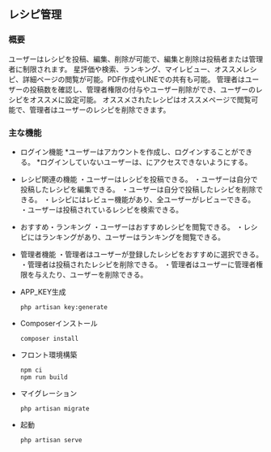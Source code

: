 ## レシピ管理

### 概要

ユーザーはレシピを投稿、編集、削除が可能で、編集と削除は投稿者または管理者に制限されます。
星評価や検索、ランキング、マイレビュー、オススメレシピ、詳細ページの閲覧が可能。PDF作成やLINEでの共有も可能。
管理者はユーザーの投稿数を確認し、管理者権限の付与やユーザー削除ができ、ユーザーのレシピをオススメに設定可能。
オススメされたレシピはオススメページで閲覧可能で、管理者はユーザーのレシピを削除できます。

### 主な機能
* ログイン機能
  *ユーザーはアカウントを作成し、ログインすることができる。
  *ログインしていないユーザーは、にアクセスできないようにする。
* レシピ関連の機能
  ・ユーザーはレシピを投稿できる。
  ・ユーザーは自分で投稿したレシピを編集できる。
  ・ユーザーは自分で投稿したレシピを削除できる。
  ・レシピにはレビュー機能があり、全ユーザーがレビューできる。
  ・ユーザーは投稿されているレシピを検索できる。
* おすすめ・ランキング
  ・ユーザーはおすすめレシピを閲覧できる。
  ・レシピにはランキングがあり、ユーザーはランキングを閲覧できる。
* 管理者機能
  ・管理者はユーザーが登録したレシピをおすすめに選択できる。
  ・管理者は投稿されたレシピを削除できる。
  ・管理者はユーザーに管理者権限を与えたり、ユーザーを削除できる。



* APP_KEY生成

    ```console
    php artisan key:generate
    ```

* Composerインストール

    ```console
    composer install
    ```

* フロント環境構築

    ```console
    npm ci
    npm run build
    ```

* マイグレーション

    ```console
    php artisan migrate
    ```

* 起動

    ```console
    php artisan serve
    ```
